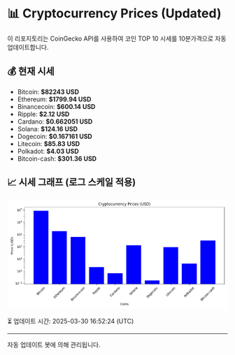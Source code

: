 
# 📊 Cryptocurrency Prices (Updated)

이 리포지토리는 CoinGecko API를 사용하여 코인 TOP 10 시세를 10분가격으로 자동 업데이트합니다.

## 💰 현재 시세
- Bitcoin: **$82243 USD**
- Ethereum: **$1799.94 USD**
- Binancecoin: **$600.14 USD**
- Ripple: **$2.12 USD**
- Cardano: **$0.662051 USD**
- Solana: **$124.16 USD**
- Dogecoin: **$0.167161 USD**
- Litecoin: **$85.83 USD**
- Polkadot: **$4.03 USD**
- Bitcoin-cash: **$301.36 USD**

## 📈 시세 그래프 (로그 스케일 적용)
![Crypto Prices](crypto_prices.png)

⏳ 업데이트 시간: 2025-03-30 16:52:24 (UTC)

---
자동 업데이트 봇에 의해 관리됩니다.
